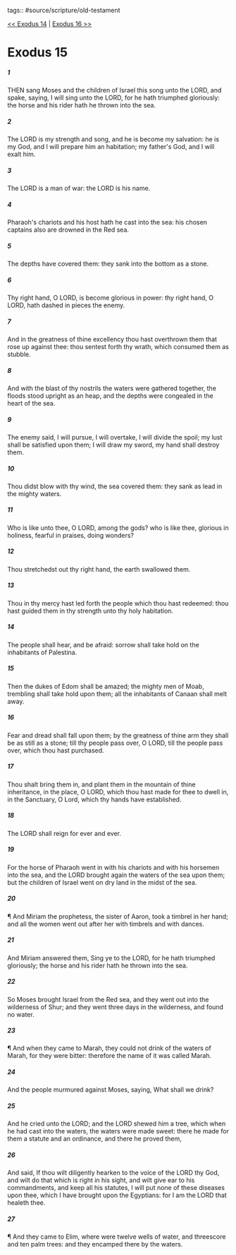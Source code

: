 tags:: #source/scripture/old-testament

[<< Exodus 14](/old-testament/02_Exodus/Exodus_14.md) | [Exodus 16 >>](/old-testament/02_Exodus/Exodus_16.md)

# Exodus 15

##### 1

THEN sang Moses and the children of Israel this song unto the LORD, and spake, saying, I will sing unto the LORD, for he hath triumphed gloriously: the horse and his rider hath he thrown into the sea.

##### 2

The LORD is my strength and song, and he is become my salvation: he is my God, and I will prepare him an habitation; my father's God, and I will exalt him.

##### 3

The LORD is a man of war: the LORD is his name.

##### 4

Pharaoh's chariots and his host hath he cast into the sea: his chosen captains also are drowned in the Red sea.

##### 5

The depths have covered them: they sank into the bottom as a stone.

##### 6

Thy right hand, O LORD, is become glorious in power: thy right hand, O LORD, hath dashed in pieces the enemy.

##### 7

And in the greatness of thine excellency thou hast overthrown them that rose up against thee: thou sentest forth thy wrath, which consumed them as stubble.

##### 8

And with the blast of thy nostrils the waters were gathered together, the floods stood upright as an heap, and the depths were congealed in the heart of the sea.

##### 9

The enemy said, I will pursue, I will overtake, I will divide the spoil; my lust shall be satisfied upon them; I will draw my sword, my hand shall destroy them.

##### 10

Thou didst blow with thy wind, the sea covered them: they sank as lead in the mighty waters.

##### 11

Who is like unto thee, O LORD, among the gods? who is like thee, glorious in holiness, fearful in praises, doing wonders?

##### 12

Thou stretchedst out thy right hand, the earth swallowed them.

##### 13

Thou in thy mercy hast led forth the people which thou hast redeemed: thou hast guided them in thy strength unto thy holy habitation.

##### 14

The people shall hear, and be afraid: sorrow shall take hold on the inhabitants of Palestina.

##### 15

Then the dukes of Edom shall be amazed; the mighty men of Moab, trembling shall take hold upon them; all the inhabitants of Canaan shall melt away.

##### 16

Fear and dread shall fall upon them; by the greatness of thine arm they shall be as still as a stone; till thy people pass over, O LORD, till the people pass over, which thou hast purchased.

##### 17

Thou shalt bring them in, and plant them in the mountain of thine inheritance, in the place, O LORD, which thou hast made for thee to dwell in, in the Sanctuary, O Lord, which thy hands have established.

##### 18

The LORD shall reign for ever and ever.

##### 19

For the horse of Pharaoh went in with his chariots and with his horsemen into the sea, and the LORD brought again the waters of the sea upon them; but the children of Israel went on dry land in the midst of the sea.

##### 20

¶ And Miriam the prophetess, the sister of Aaron, took a timbrel in her hand; and all the women went out after her with timbrels and with dances.

##### 21

And Miriam answered them, Sing ye to the LORD, for he hath triumphed gloriously; the horse and his rider hath he thrown into the sea.

##### 22

So Moses brought Israel from the Red sea, and they went out into the wilderness of Shur; and they went three days in the wilderness, and found no water.

##### 23

¶ And when they came to Marah, they could not drink of the waters of Marah, for they were bitter: therefore the name of it was called Marah.

##### 24

And the people murmured against Moses, saying, What shall we drink?

##### 25

And he cried unto the LORD; and the LORD shewed him a tree, which when he had cast into the waters, the waters were made sweet: there he made for them a statute and an ordinance, and there he proved them,

##### 26

And said, If thou wilt diligently hearken to the voice of the LORD thy God, and wilt do that which is right in his sight, and wilt give ear to his commandments, and keep all his statutes, I will put none of these diseases upon thee, which I have brought upon the Egyptians: for I am the LORD that healeth thee.

##### 27

¶ And they came to Elim, where were twelve wells of water, and threescore and ten palm trees: and they encamped there by the waters.
